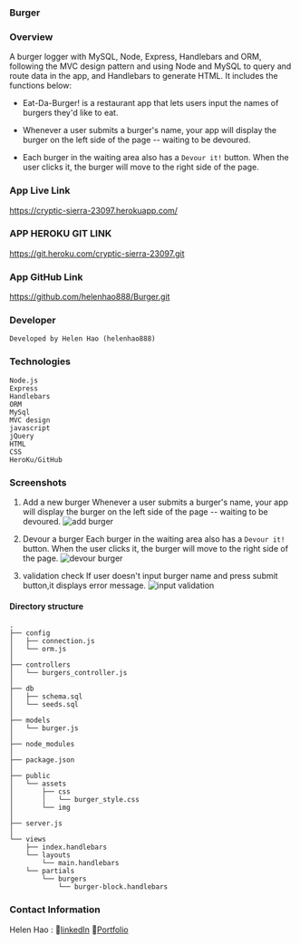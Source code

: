 ### Burger


### Overview
A burger logger with MySQL, Node, Express, Handlebars and ORM, following the MVC design pattern and using Node and MySQL to query and route data in the app, and Handlebars to generate HTML. It includes the functions below:

* Eat-Da-Burger! is a restaurant app that lets users input the names of burgers they'd like to eat.

* Whenever a user submits a burger's name, your app will display the burger on the left side of the page -- waiting to be devoured.

* Each burger in the waiting area also has a `Devour it!` button. When the user clicks it, the burger will move to the right side of the page.

### App Live Link
https://cryptic-sierra-23097.herokuapp.com/

### APP HEROKU GIT LINK
https://git.heroku.com/cryptic-sierra-23097.git

### App GitHub Link
https://github.com/helenhao888/Burger.git

### Developer
    Developed by Helen Hao (helenhao888)
    
### Technologies
    Node.js 
    Express
    Handlebars
    ORM
    MySql
    MVC design 
    javascript
    jQuery
    HTML
    CSS
    HeroKu/GitHub

### Screenshots
1. Add a new burger
   Whenever a user submits a burger's name, your app will display the burger on the left side of the page -- waiting to be devoured.
   ![add burger](public/assets/img/addBurger.jpg)

2. Devour a burger
    Each burger in the waiting area also has a `Devour it!` button. When the user clicks it, the burger will move to the right side of the page.
   ![devour burger](public/assets/img/devourBurger.jpg)

3. validation check 
   If user doesn't input burger name and press submit button,it displays error message. 
   ![input validation](public/assets/img/noBurgerName.jpg)

#### Directory structure
```
.
├── config
│   ├── connection.js
│   └── orm.js
│ 
├── controllers
│   └── burgers_controller.js
│
├── db
│   ├── schema.sql
│   └── seeds.sql
│
├── models
│   └── burger.js
│ 
├── node_modules
│ 
├── package.json
│
├── public
│   └── assets
│       ├── css
│       │   └── burger_style.css
│       └── img
│
├── server.js
│
└── views
    ├── index.handlebars
    └── layouts
        └── main.handlebars
    └── partials   
        └── burgers
            └── burger-block.handlebars 
```
### Contact Information

   Helen Hao :
   :link:[linkedIn](https://www.linkedin.com/in/jinzhao-helen-hao-611b3752/) 
   :link:[Portfolio](https://helenhao888.github.io)    
